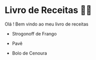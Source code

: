 # Livro de Receitas :man_cook:

Olá ! Bem vindo ao meu livro de receitas

- Strogonoff de Frango
- Pavê

- Bolo de Cenoura
